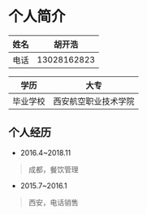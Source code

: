 # 个人简介

|姓名|胡开浩|
|---|---|
|电话|13028162823|

|学历|大专|
|---|---|
|毕业学校|西安航空职业技术学院|

## 个人经历
* 2016.4~2018.11
>成都，餐饮管理
* 2015.7~2016.1
>西安，电话销售